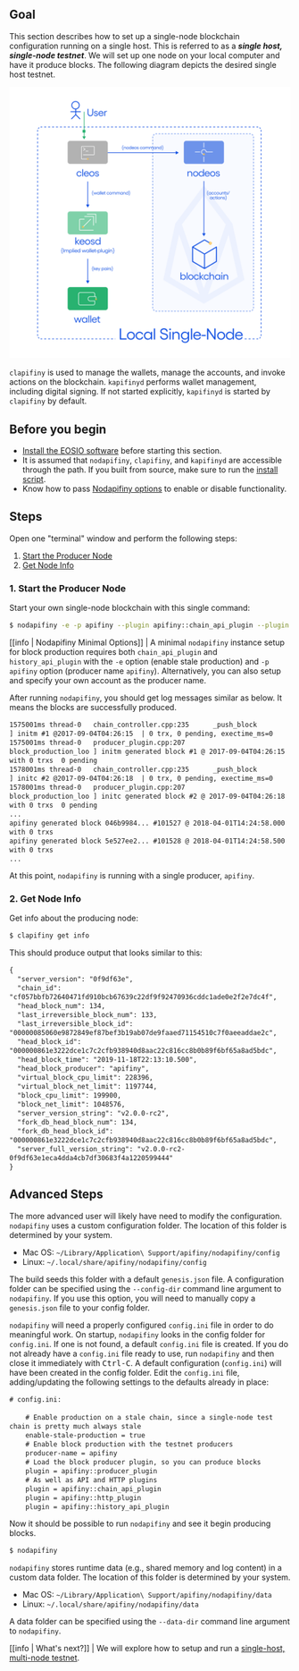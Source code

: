 
## Goal

This section describes how to set up a single-node blockchain configuration running on a single host.  This is referred to as a _**single host, single-node testnet**_.  We will set up one node on your local computer and have it produce blocks.  The following diagram depicts the desired single host testnet.

![Single host single node testnet](single-host-single-node-testnet.png)

`clapifiny` is used to manage the wallets, manage the accounts, and invoke actions on the blockchain.  `kapifinyd` performs wallet management, including digital signing.  If not started explicitly, `kapifinyd` is started by `clapifiny` by default.

## Before you begin

* [Install the EOSIO software](../../../00_install/index.md) before starting this section.
* It is assumed that `nodapifiny`, `clapifiny`, and `kapifinyd` are accessible through the path. If you built from source, make sure to run the [install script](../../../00_install/01_build-from-source/03_install-apifiny-binaries.md).
* Know how to pass [Nodapifiny options](../../02_usage/00_nodapifiny-options.md) to enable or disable functionality.

## Steps

Open one "terminal" window and perform the following steps:

1. [Start the Producer Node](#1-start-the-producer-node)
2. [Get Node Info](#2-get-node-info)

### 1. Start the Producer Node

Start your own single-node blockchain with this single command:

```sh
$ nodapifiny -e -p apifiny --plugin apifiny::chain_api_plugin --plugin apifiny::history_api_plugin
```

[[info | Nodapifiny Minimal Options]]
| A minimal `nodapifiny` instance setup for block production requires both `chain_api_plugin` and `history_api_plugin` with the `-e` option (enable stale production) and `-p apifiny` option (producer name `apifiny`). Alternatively, you can also setup and specify your own account as the producer name.

After running `nodapifiny`, you should get log messages similar as below. It means the blocks are successfully produced.

```console
1575001ms thread-0   chain_controller.cpp:235      _push_block          ] initm #1 @2017-09-04T04:26:15  | 0 trx, 0 pending, exectime_ms=0
1575001ms thread-0   producer_plugin.cpp:207       block_production_loo ] initm generated block #1 @ 2017-09-04T04:26:15 with 0 trxs  0 pending
1578001ms thread-0   chain_controller.cpp:235      _push_block          ] initc #2 @2017-09-04T04:26:18  | 0 trx, 0 pending, exectime_ms=0
1578001ms thread-0   producer_plugin.cpp:207       block_production_loo ] initc generated block #2 @ 2017-09-04T04:26:18 with 0 trxs  0 pending
...
apifiny generated block 046b9984... #101527 @ 2018-04-01T14:24:58.000 with 0 trxs
apifiny generated block 5e527ee2... #101528 @ 2018-04-01T14:24:58.500 with 0 trxs
...
```
At this point, `nodapifiny` is running with a single producer, `apifiny`.

### 2. Get Node Info

Get info about the producing node:

```sh
$ clapifiny get info
```

This should produce output that looks similar to this:

```console
{
  "server_version": "0f9df63e",
  "chain_id": "cf057bbfb72640471fd910bcb67639c22df9f92470936cddc1ade0e2f2e7dc4f",
  "head_block_num": 134,
  "last_irreversible_block_num": 133,
  "last_irreversible_block_id": "00000085060e9872849ef87bef3b19ab07de9faaed71154510c7f0aeeaddae2c",
  "head_block_id": "000000861e3222dce1c7c2cfb938940d8aac22c816cc8b0b89f6bf65a8ad5bdc",
  "head_block_time": "2019-11-18T22:13:10.500",
  "head_block_producer": "apifiny",
  "virtual_block_cpu_limit": 228396,
  "virtual_block_net_limit": 1197744,
  "block_cpu_limit": 199900,
  "block_net_limit": 1048576,
  "server_version_string": "v2.0.0-rc2",
  "fork_db_head_block_num": 134,
  "fork_db_head_block_id": "000000861e3222dce1c7c2cfb938940d8aac22c816cc8b0b89f6bf65a8ad5bdc",
  "server_full_version_string": "v2.0.0-rc2-0f9df63e1eca4dda4cb7df30683f4a1220599444"
}
```

## Advanced Steps

The more advanced user will likely have need to modify the configuration.  `nodapifiny` uses a custom configuration folder.  The location of this folder is determined by your system.

* Mac OS: `~/Library/Application\ Support/apifiny/nodapifiny/config`
* Linux: `~/.local/share/apifiny/nodapifiny/config`

The build seeds this folder with a default `genesis.json` file.  A configuration folder can be specified using the `--config-dir` command line argument to `nodapifiny`.  If you use this option, you will need to manually copy a `genesis.json` file to your config folder.
 
`nodapifiny` will need a properly configured `config.ini` file in order to do meaningful work.  On startup, `nodapifiny` looks in the config folder for `config.ini`.  If one is not found, a default `config.ini` file is created.  If you do not already have a `config.ini` file ready to use, run `nodapifiny` and then close it immediately with <kbd>Ctrl-C</kbd>.  A default configuration (`config.ini`) will have been created in the config folder.  Edit the `config.ini` file, adding/updating the following settings to the defaults already in place:

```console
# config.ini:

    # Enable production on a stale chain, since a single-node test chain is pretty much always stale
    enable-stale-production = true
    # Enable block production with the testnet producers
    producer-name = apifiny
    # Load the block producer plugin, so you can produce blocks
    plugin = apifiny::producer_plugin
    # As well as API and HTTP plugins
    plugin = apifiny::chain_api_plugin
    plugin = apifiny::http_plugin
    plugin = apifiny::history_api_plugin
```

Now it should be possible to run `nodapifiny` and see it begin producing blocks.

```sh
$ nodapifiny
```

`nodapifiny` stores runtime data (e.g., shared memory and log content) in a custom data folder.  The location of this folder is determined by your system.

* Mac OS: `~/Library/Application\ Support/apifiny/nodapifiny/data`
* Linux: `~/.local/share/apifiny/nodapifiny/data`
 
A data folder can be specified using the `--data-dir` command line argument to `nodapifiny`.

[[info | What's next?]]
| We will explore how to setup and run a [single-host, multi-node testnet](#01_local-multi-node-testnet.md).
